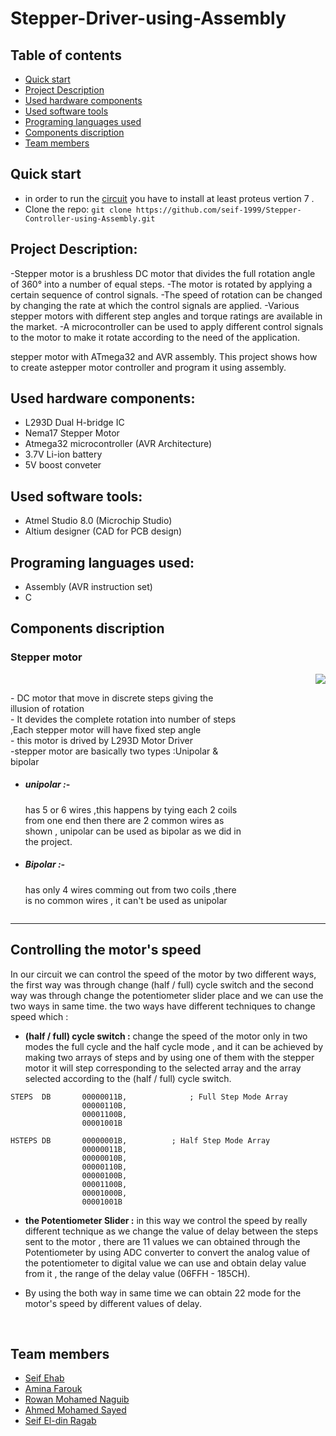# Stepper-Driver-using-Assembly

## Table of contents

- [Quick start](#Quick-start)
- [Project Description](#Project-Description)
- [Used hardware components](#Used-hardware-components)
- [Used software tools](#Used-software-tools)
- [Programing languages used](#Programing-languages-used)
- [Components discription](#Components-discription)
- [Team members](#Team-members)

## Quick start

- in order to run the [circuit](https://github.com/seif-1999/Stepper-Controller-using-Assembly) you have to install at least proteus vertion 7 . 
- Clone the repo: `git clone https://github.com/seif-1999/Stepper-Controller-using-Assembly.git`


## Project Description:
-Stepper motor is a brushless DC motor that divides the full rotation angle of 360° into a number of equal steps.
-The motor is rotated by applying a certain sequence of control signals. 
-The speed of rotation can be changed by changing the rate at which the control signals are applied.
-Various stepper motors with different step angles and torque ratings are available in the market.
-A microcontroller can be used to apply different control signals to the motor to make it rotate according to the need of the application.

stepper motor with ATmega32 and AVR assembly.
This project shows how to create astepper motor controller and program it using assembly.

## Used hardware components:
- L293D Dual H-bridge IC
- Nema17 Stepper Motor
- Atmega32 microcontroller (AVR Architecture)
- 3.7V Li-ion battery
- 5V boost conveter

## Used software tools:
- Atmel Studio 8.0 (Microchip Studio)
- Altium designer (CAD for PCB design)

## Programing languages used:
- Assembly (AVR instruction set)
- C


## Components discription
### Stepper motor
<img src="images/components/STEPPER%20MOTOR.PNG" align="right" >
<div style="display:inline-block; ">
  <span style="width:74%;float:left; display:inline-block;">
<p>
  - DC motor that move in discrete steps giving the illusion of rotation </br>
  - It devides the complete rotation into number of steps ,Each stepper motor will have fixed step      angle</br>
  - this motor is drived by L293D Motor Driver</br>
  -stepper motor are basically two types :Unipolar & bipolar
  <ul>
    <li><h5>unipolar :- </h5> has 5 or 6 wires ,this happens by tying each 2 coils from one end 
then there are 2 common wires as shown  , unipolar can be used as bipolar 
as we did in the project. </li>
  <li><h5>Bipolar :- </h5> has only 4 wires comming out from two coils ,there is no common wires , it can't be used as unipolar </li>
  </ul>
</p>
  </span>
  
</div>

  <hr>
  
 ## Controlling the motor's speed

In our circuit we can control the speed of the motor by two different ways, the first way was through change (half / full) cycle switch and the second way was through change the potentiometer slider place and we can use the two ways in same time. the two ways have different techniques to change speed which :

- **(half / full) cycle switch :** change the speed of the motor only in two modes the full cycle and the half cycle mode , and it can be achieved by making two arrays of steps and by using one of them with the stepper motor it will step corresponding to the selected array and the array selected according to the (half / full) cycle switch.
 ```
STEPS  DB       00000011B,              ; Full Step Mode Array
                 00000110B, 
                 00001100B, 
                 00001001B   

HSTEPS DB       00000001B,      	; Half Step Mode Array
                 00000011B, 
                 00000010B, 
                 00000110B, 
                 00000100B, 
                 00001100B, 
                 00001000B,
                 00001001B
 ``` 
- **the Potentiometer Slider :** in this way we control the speed by really different technique as we change the value of delay between the steps sent to the motor , there are 11 values we can obtained through the Potentiometer by using ADC converter to convert the analog value of the potentiometer to digital value we can use and obtain delay value from it , the range of the delay value (06FFH - 185CH).

-  By using the both way in same time we can obtain 22  mode for the motor's speed by different values of delay.

</br>


## Team members
- [Seif Ehab](https://github.com/seif-1999)
- [Amina Farouk](https://github.com/aminafarouk1)
- [Rowan Mohamed Naguib](https://github.com/rowannaguib)
- [Ahmed Mohamed Sayed](https://github.com/ahmedtolba06)
- [Seif El-din Ragab](https://github.com/Seifeldin5)

